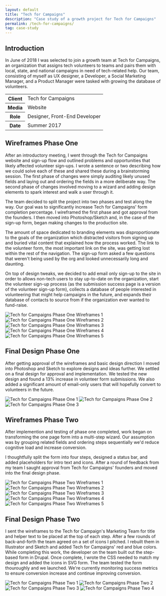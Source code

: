 ```yaml
---
layout: default
title: "Tech for Campaigns"
description: "Case study of a growth project for Tech for Campaigns"
permalink: /tech-for-campaigns/
tag: case-study
---
```


<section>
	<h2 class="visually-hidden">Introduction</h2>
	<div>
		<p>In June of 2018 I was selected to join a growth team at Tech for Campaigns, an organization that assigns tech volunteers to teams and pairs them with local, state, and national campaigns in need of tech-related help. Our team, consisting of myself as UX designer, a Developer, a Social Marketing Manager, and a Product Manager were tasked with growing the database of volunteers.</p>
	</div>
	<div>
		<table>
			<tbody>
				<tr>
					<th>Client</th>
					<td>Tech for Campaigns</td>
				</tr>
				<tr>
					<th>Media</th>
					<td>Website</td>
				</tr>
				<tr>
					<th>Role</th>
					<td>Designer, Front-End Developer</td>
				</tr>
				<tr>
					<th>Date</th>
					<td>Summer 2017</td>
				</tr>
			</tbody>
		</table>
	</div>
</section>
<section>
	<div>
		<h2>Wireframes Phase One</h2>
		<p>After an introductory meeting, I went through the Tech for Campaigns website and sign-up flow and outlined problems and opportunities that likely affected volunteer sign-ups. I wrote a sentence or two describing how we could solve each of these and shared these during a brainstorming session. The first phase of changes were simply auditing likely unused fields and laying out and ordering the fields in a more deliberate way. The second phase of changes involved moving to a wizard and adding design elements to spark interest and walk a user through it.</p>
		<p>The team decided to split the project into two phases and test along the way. Our goal was to significantly increase Tech for Campaigns' form completion percentage. I wireframed the first phase and got approval from the founders. I then moved into Photoshop/Sketch and, in the case of the sign-up form, began making changes to the production site.</p>
		<p>The amount of space dedicated to branding elements was disproportionate to the goals of the organization which distracted visitors from signing up and buried vital content that explained how the process worked. The link to the volunteer form, the most important link on the site, was getting lost within the rest of the navigation. The sign-up form asked a few questions that weren't being used by the org and looked unnecessarily long and daunting.</p>
		<p>On top of design tweaks, we decided to add email only sign-up to the site in order to allows non-tech users to stay up-to-date on the organization, start the volunteer sign-up process (as the submission success page is a version of the volunteer sign-up form), collects a database of people interested in volunteering that might help campaigns in the future, and expands their database of contacts to source from if the organization ever wanted to fund-raise.</p>
	</div>
	<div>
		<img src="https://jessetrippe-cdn-173419.appspot.com/tfc-wireframe-01.png" alt="Tech for Campaigns Phase One Wireframes 1">
		<img src="https://jessetrippe-cdn-173419.appspot.com/tfc-wireframe-03.png" alt="Tech for Campaigns Phase One Wireframes 2">
		<img src="https://jessetrippe-cdn-173419.appspot.com/tfc-wireframe-04.png" alt="Tech for Campaigns Phase One Wireframes 3">
	</div>
	<div>
		<img src="https://jessetrippe-cdn-173419.appspot.com/tfc-wireframe-03.png" alt="Tech for Campaigns Phase One Wireframes 4">
		<img src="https://jessetrippe-cdn-173419.appspot.com/tfc-wireframe-02.png" alt="Tech for Campaigns Phase One Wireframes 5">
	</div>
</section>
<section>
	<div>
		<h2>Final Design Phase One</h2>
		<p>After getting approval of the wireframes and basic design direction I moved into Photoshop and Sketch to explore designs and ideas further. We settled on a final design for approval and implementation. We tested the new design and found a 13% increase in volunteer form submissions. We also added a significant amount of email-only users that will hopefully convert to volunteers in the future.</p>
	</div>
	<div class="span-2">
		<img src="https://jessetrippe-cdn-173419.appspot.com/tfc-01.png" alt="Tech for Campaigns Phase One 1">
		<img src="https://jessetrippe-cdn-173419.appspot.com/tfc-02.png" alt="Tech for Campaigns Phase One 2">
		<img src="https://jessetrippe-cdn-173419.appspot.com/tfc-03.png" alt="Tech for Campaigns Phase One 3">
	</div>
</section>
<section>
	<div>
		<h2>Wireframes Phase Two</h2>
		<p>After implemention and testing of phase one completed, work began on transforming the one page form into a multi-step wizard. Our assumption was by grouping related fields and ordering steps sequentially we'd reduce cognitive load and increase conversion.</p>
		<p>I thoughtfully split the form into four steps, designed a status bar, and added placeholders for intro text and icons. After a round of feedback from my team I saught approval from Tech for Campaigns' founders and moved into the final design phase.</p>
	</div>
	<div>
		<img src="https://jessetrippe-cdn-173419.appspot.com/tfc-two-wireframe-01.png" alt="Tech for Campaigns Phase Two Wireframes 1">
		<img src="https://jessetrippe-cdn-173419.appspot.com/tfc-two-wireframe-03.png" alt="Tech for Campaigns Phase Two Wireframes 2">
		<img src="https://jessetrippe-cdn-173419.appspot.com/tfc-two-wireframe-04.png" alt="Tech for Campaigns Phase Two Wireframes 3">
	</div>
	<div>
		<img src="https://jessetrippe-cdn-173419.appspot.com/tfc-two-wireframe-03.png" alt="Tech for Campaigns Phase Two Wireframes 4">
		<img src="https://jessetrippe-cdn-173419.appspot.com/tfc-two-wireframe-02.png" alt="Tech for Campaigns Phase Two Wireframes 5">
	</div>
</section>
<section>
	<div>
		<h2>Final Design Phase Two</h2>
		<p>I sent the wireframes to the Tech for Campaign's Marketing Team for title and helper text to be placed at the top of each step. After a few rounds of back-and-forth the team agreed on a set of icons I pitched. I rebuilt them in Illustrator and Sketch and added Tech for Campaigns' red and blue colors. While completing this work, the developer on the team built out the step-based form in Drupal. Once complete, I wrote the CSS needed to match my design and added the icons in SVG form. The team tested the form thouroughly and we launched. We're currently monitoring success metrics to ensure conversion increase and continue improving conversion.</p>
	</div>
	<div class="span-2">
		<img src="https://jessetrippe-cdn-173419.appspot.com/tfc-two-01.png" alt="Tech for Campaigns Phase Two 1">
		<img src="https://jessetrippe-cdn-173419.appspot.com/tfc-two-02.png" alt="Tech for Campaigns Phase Two 2">
		<img src="https://jessetrippe-cdn-173419.appspot.com/tfc-two-03.png" alt="Tech for Campaigns Phase Two 3">
		<img src="https://jessetrippe-cdn-173419.appspot.com/tfc-two-04.png" alt="Tech for Campaigns Phase Two 4">
	</div>
</section>


